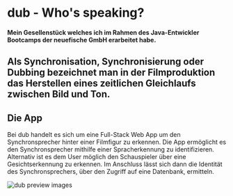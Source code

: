 # dub - Who's speaking?

#### Mein Gesellenstück welches ich im Rahmen des Java-Entwickler Bootcamps der neuefische GmbH erarbeitet habe.

## Als Synchronisation, Synchronisierung oder Dubbing bezeichnet man in der Filmproduktion das Herstellen eines zeitlichen Gleichlaufs zwischen Bild und Ton.

## Die App

Bei dub handelt es sich um eine Full-Stack Web App um den Synchronsprecher hinter einer Filmfigur zu erkennen. Die App ermöglicht es den Synchronsprecher mithilfe einer Spracherkennung zu identifizieren. Alternativ ist es dem User möglich den Schauspieler über eine Gesichtserkennung zu erkennen. Im Anschluss lässt sich dann die Identität des Synchronsprechers, über den Zugriff auf eine Datenbank, ermitteln.

![dub preview images](screenshots/23-09-2020.png)
